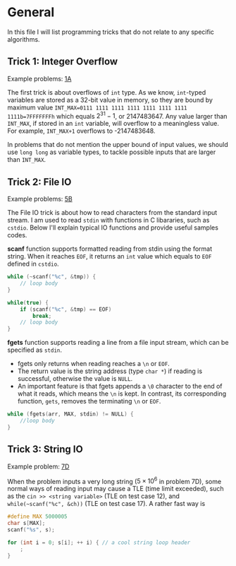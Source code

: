# General

In this file I will list programming tricks that do not relate to any specific algorithms. 

## Trick 1: Integer Overflow

Example problems: [1A](https://codeforces.com/problemset/problem/1/A)

The first trick is about overflows of `int` type. As we know, `int`-typed variables are stored as a 32-bit value in memory, so they are bound by maximum value `INT_MAX=0111 1111 1111 1111 1111 1111 1111 1111b=7FFFFFFFh` which equals $2^31-1$, or 2147483647. Any value larger than `INT_MAX`, if stored in an `int` variable, will overflow to a meaningless value. For example, `INT_MAX+1` overflows to -2147483648.

In problems that do not mention the upper bound of input values, we should use `long long` as variable types, to tackle possible inputs that are larger than `INT_MAX`.

## Trick 2: File IO

Example problems: [5B](https://codeforces.com/problemset/problem/5/B)

The File IO trick is about how to read characters from the standard input stream. I am used to read `stdin` with functions in C libararies, such as `cstdio`. Below I'll explain typical IO functions and provide useful samples codes.

**scanf** function supports formatted reading from stdin using the format string. When it reaches `EOF`, it returns an `int` value which equals to `EOF` defined in `cstdio`.

```c++
while (~scanf("%c", &tmp)) {
    // loop body
}

while(true) {
    if (scanf("%c", &tmp) == EOF)
        break;
   	// loop body
}
```

**fgets** function supports reading a line from a file input stream, which can be specified as `stdin`.

- fgets only returns when reading reaches a `\n` or `EOF`. 
- The return value is the string address (type `char *`) if reading is successful, otherwise the value is `NULL`.
- An important feature is that fgets appends a `\0` character to the end of what it reads, which means the `\n` is kept. In contrast, its corresponding function, `gets`, removes the terminating `\n` or `EOF`. 

```c++
while (fgets(arr, MAX, stdin) != NULL) {
    //loop body
}
```

## Trick 3: String IO

Example problem: [7D](https://codeforces.com/problemset/problem/7/D)

When the problem inputs a very long string ($5\times 10^6$ in problem 7D), some normal ways of reading input may cause a TLE (time limit exceeded), such as the `cin >> <string variable>` (TLE on test case 12), and `while(~scanf("%c", &ch))` (TLE on test case 17). A rather fast way is

```c++
#define MAX 5000005
char s[MAX];
scanf("%s", s);

for (int i = 0; s[i]; ++ i) { // a cool string loop header
    ;
}
```

